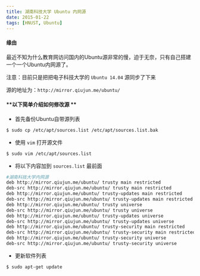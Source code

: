 ```yaml
---
title: 湖南科技大学 Ubuntu 内网源
date: 2015-01-22
tags: [HNUST, Ubuntu]
---
```


#### **缘由**

最近不知为什么教育网访问国内的Ubuntu源非常的慢，迫于无奈，只有自己搭建一个一个Ubuntu内网源了。

注意：目前只是把把电子科技大学的 `Ubuntu 14.04` 源同步了下来

源的地址为：`http://mirror.qiujun.me/ubuntu/`

<!-- more -->

#### **以下简单介绍如何修改源 **

* 首先备份Ubuntu自带源列表

```bash
$ sudo cp /etc/apt/sources.list /etc/apt/sources.list.bak
```

* 使用 `vim` 打开源文件

```bash
$ sudo vim /etc/apt/sources.list
```

* 将以下内容加到 `sources.list` 最前面

```bash
#湖南科技大学内网源
deb http://mirror.qiujun.me/ubuntu/ trusty main restricted
deb-src http://mirror.qiujun.me/ubuntu/ trusty main restricted
deb http://mirror.qiujun.me/ubuntu/ trusty-updates main restricted
deb-src http://mirror.qiujun.me/ubuntu/ trusty-updates main restricted
deb http://mirror.qiujun.me/ubuntu/ trusty universe
deb-src http://mirror.qiujun.me/ubuntu/ trusty universe
deb http://mirror.qiujun.me/ubuntu/ trusty-updates universe
deb-src http://mirror.qiujun.me/ubuntu/ trusty-updates universe
deb http://mirror.qiujun.me/ubuntu/ trusty-security main restricted
deb-src http://mirror.qiujun.me/ubuntu/ trusty-security main restricted
deb http://mirror.qiujun.me/ubuntu/ trusty-security universe
deb-src http://mirror.qiujun.me/ubuntu/ trusty-security universe
```

* 更新软件列表

```bash
$ sudo apt-get update
```
